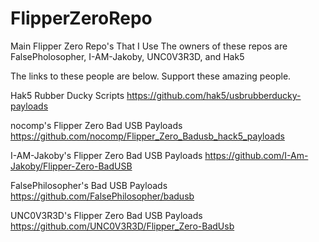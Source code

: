 # FlipperZeroRepo
Main Flipper Zero Repo's That I Use
The owners of these repos are FalsePholosopher, I-AM-Jakoby, UNC0V3R3D, and Hak5

The links to these people are below. Support these amazing people.

Hak5 Rubber Ducky Scripts
https://github.com/hak5/usbrubberducky-payloads

nocomp's Flipper Zero Bad USB Payloads
https://github.com/nocomp/Flipper_Zero_Badusb_hack5_payloads

I-AM-Jakoby's Flipper Zero Bad USB Payloads
https://github.com/I-Am-Jakoby/Flipper-Zero-BadUSB

FalsePhilosopher's Bad USB Payloads
https://github.com/FalsePhilosopher/badusb

UNC0V3R3D's Flipper Zero Bad USB Payloads
https://github.com/UNC0V3R3D/Flipper_Zero-BadUsb
